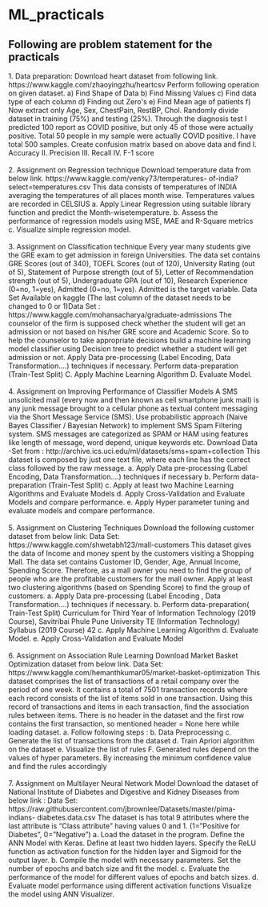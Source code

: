 # ML_practicals
<h2 style="font:bold">Following are problem statement for the practicals</h2>
1. Data preparation:
Download heart dataset from following link.
https://www.kaggle.com/zhaoyingzhu/heartcsv
Perform following operation on given dataset.
a) Find Shape of Data
b) Find Missing Values
c) Find data type of each column
d) Finding out Zero's
e) Find Mean age of patients
f) Now extract only Age, Sex, ChestPain, RestBP, Chol. Randomly divide dataset in training
(75%) and testing (25%).
Through the diagnosis test I predicted 100 report as COVID positive, but only 45 of those were
actually positive. Total 50 people in my sample were actually COVID positive. I have total 500
samples.
Create confusion matrix based on above data and find
I. Accuracy
II. Precision
III. Recall
IV. F-1 score
<br/>
<br/>
2. Assignment on Regression technique
Download temperature data from below link. https://www.kaggle.com/venky73/temperatures-
of-india?select=temperatures.csv
This data consists of temperatures of INDIA averaging the temperatures of all places month
wise. Temperatures values are recorded in CELSIUS
a. Apply Linear Regression using suitable library function and predict the Month-wisetemperature.
b. Assess the performance of regression models using MSE, MAE and R-Square metrics
c. Visualize simple regression model.
<br/>
<br/>
3. Assignment on Classification technique
Every year many students give the GRE exam to get admission in foreign Universities. The data
set contains GRE Scores (out of 340), TOEFL Scores (out of 120), University Rating (out of 5),
Statement of Purpose strength (out of 5), Letter of Recommendation strength (out of 5),
Undergraduate GPA (out of 10), Research Experience (0=no, 1=yes), Admitted (0=no, 1=yes).
Admitted is the target variable.
Data Set Available on kaggle (The last column of the dataset needs to be changed to 0 or 1)Data
Set : https://www.kaggle.com/mohansacharya/graduate-admissions
The counselor of the firm is supposed check whether the student will get an admission or not
based on his/her GRE score and Academic Score. So to help the counselor to take appropriate
decisions build a machine learning model classifier using Decision tree to predict whether a
student will get admission or not.
Apply Data pre-processing (Label Encoding, Data Transformation….) techniques if
necessary.
Perform data-preparation (Train-Test Split)
C. Apply Machine Learning Algorithm
D. Evaluate Model.
<br/>
<br/>
4. Assignment on Improving Performance of Classifier Models
A SMS unsolicited mail (every now and then known as cell smartphone junk mail) is any junk message
brought to a cellular phone as textual content messaging via the Short Message Service (SMS). Use
probabilistic approach (Naive Bayes Classifier / Bayesian Network) to implement SMS Spam Filtering
system. SMS messages are categorized as SPAM or HAM using features like length of message, word
depend, unique keywords etc.
Download Data -Set from : http://archive.ics.uci.edu/ml/datasets/sms+spam+collection
This dataset is composed by just one text file, where each line has the correct class followed by
the raw message.
a. Apply Data pre-processing (Label Encoding, Data Transformation….) techniques if
necessary
b. Perform data-preparation (Train-Test Split)
c. Apply at least two Machine Learning Algorithms and Evaluate Models
d. Apply Cross-Validation and Evaluate Models and compare performance.
e. Apply Hyper parameter tuning and evaluate models and compare performance.
<br/>
<br/>
5. Assignment on Clustering Techniques
Download the following customer dataset from below link:
Data Set: https://www.kaggle.com/shwetabh123/mall-customers
This dataset gives the data of Income and money spent by the customers visiting a Shopping Mall.
The data set contains Customer ID, Gender, Age, Annual Income, Spending Score. Therefore, as
a mall owner you need to find the group of people who are the profitable customers for the mall
owner. Apply at least two clustering algorithms (based on Spending Score) to find the group of
customers.
a. Apply Data pre-processing (Label Encoding , Data Transformation….) techniques if
necessary.
b. Perform data-preparation( Train-Test Split)
Curriculum for Third Year of Information Technology (2019 Course), Savitribai Phule Pune University
TE (Information Technology) Syllabus (2019 Course) 42
c. Apply Machine Learning Algorithm
d. Evaluate Model.
e. Apply Cross-Validation and Evaluate Model
<br/>
<br/>
6. Assignment on Association Rule Learning
Download Market Basket Optimization dataset from below link.
Data Set: https://www.kaggle.com/hemanthkumar05/market-basket-optimization
This dataset comprises the list of transactions of a retail company over the period of one week. It
contains a total of 7501 transaction records where each record consists of the list of items sold in
one transaction. Using this record of transactions and items in each transaction, find the
association rules between items.
There is no header in the dataset and the first row contains the first transaction, so mentioned
header = None here while loading dataset.
a. Follow following steps :
b. Data Preprocessing
c. Generate the list of transactions from the dataset
d. Train Apriori algorithm on the dataset
e. Visualize the list of rules
F. Generated rules depend on the values of hyper parameters. By increasing the
minimum confidence value and find the rules accordingly
<br/>
<br/>
7. Assignment on Multilayer Neural Network Model
Download the dataset of National Institute of Diabetes and Digestive and Kidney Diseases from
below link :
Data Set: https://raw.githubusercontent.com/jbrownlee/Datasets/master/pima-indians-
diabetes.data.csv
The dataset is has total 9 attributes where the last attribute is “Class attribute” having values 0
and 1. (1=”Positive for Diabetes”, 0=”Negative”)
a. Load the dataset in the program. Define the ANN Model with Keras. Define at least two
hidden layers. Specify the ReLU function as activation function for the hidden layer and
Sigmoid for the output layer.
b. Compile the model with necessary parameters. Set the number of epochs and batch size
and fit the model.
c. Evaluate the performance of the model for different values of epochs and batch sizes.
d. Evaluate model performance using different activation functions Visualize the model using
ANN Visualizer.
